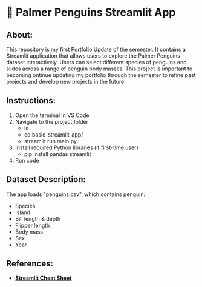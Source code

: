 # 🐧 Palmer Penguins Streamlit App

## About:

This repository is my first Portfolio Update of the semester. It contains a Streamlit application that allows users to explore the Palmer Penguins dataset interactively. Users can select different species of penguins and slides across a range of penguin body masses. This project is important to becoming ontinue updating my portfolio through the semester to refine past projects and develop new projects in the future.

## Instructions:

1. Open the terminal in VS Code
2. Navigate to the project folder
    - ls 
    - cd basic-streamlit-app/
    - streamlit run main.py
3. Install required Python libraries (if first-time user)
    - pip install pandas streamlit
4. Run code

## Dataset Description:

The app loads "penguins.csv", which contains penguin:

- Species
- Island
- Bill length & depth
- Flipper length
- Body mass
- Sex
- Year

## References:

- **[Streamlit Cheat Sheet](https://docs.streamlit.io/develop/quick-reference/cheat-sheet)**